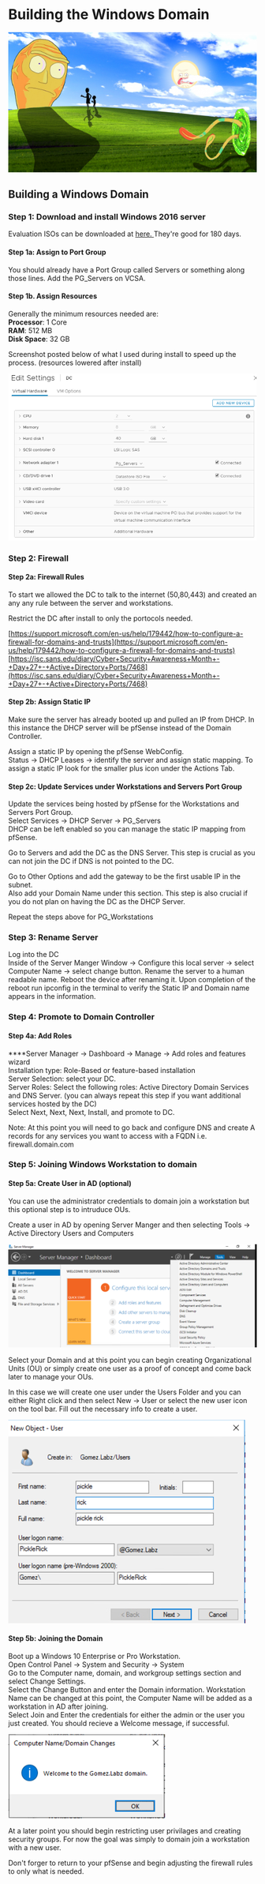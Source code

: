 # Building the Windows Domain

![](../.gitbook/assets/image%20%2832%29.png)

## Building a Windows Domain

### Step 1: Download and install Windows 2016 server 

Evaluation ISOs can be downloaded at [here. ](https://www.microsoft.com/en-us/evalcenter/evaluate-windows-server-2016?filetype=ISO)They're good for 180 days.  


#### Step 1a: Assign to Port Group

You should already have a Port Group called Servers or something along those lines. Add the PG\_Servers on VCSA. 

#### Step 1b. Assign Resources

Generally the minimum resources needed are:  
**Processor**: 1 Core  
**RAM**: 512 MB  
**Disk Space**: 32 GB  
  
Screenshot posted below of what I used during install to speed up the process. \(resources lowered after install\)  


![DC Resources during Install](../.gitbook/assets/image%20%2822%29.png)

### Step 2: Firewall 

#### Step 2a: Firewall Rules

To start we allowed the DC to talk to the internet \(50,80,443\) and created an any any rule between the server and workstations.   
  
Restrict the DC after install to only the portocols needed.   

  
 [https://support.microsoft.com/en-us/help/179442/how-to-configure-a-firewall-for-domains-and-trusts](https://support.microsoft.com/en-us/help/179442/how-to-configure-a-firewall-for-domains-and-trusts)  
 [https://isc.sans.edu/diary/Cyber+Security+Awareness+Month+-+Day+27+-+Active+Directory+Ports/7468](https://isc.sans.edu/diary/Cyber+Security+Awareness+Month+-+Day+27+-+Active+Directory+Ports/7468)

#### Step 2b: Assign Static IP

Make sure the server has already booted up and pulled an IP from DHCP. In this instance the DHCP server will be pfSense instead of the Domain Controller.  
  
Assign a static IP by opening the pfSense WebConfig.   
Status -&gt; DHCP Leases -&gt; identify the server and assign static mapping. To assign a static IP look for the smaller plus icon under the Actions Tab.  


#### Step 2c: Update Services under Workstations and Servers Port Group

Update the services being hosted by pfSense for the Workstations and Servers Port Group.  
Select Services -&gt; DHCP Server -&gt; PG\_Servers  
DHCP can be left enabled so you can manage the static IP mapping from pfSense.   
  
Go to Servers and add the DC as the DNS Server. This step is crucial as you can not join the DC if DNS is not pointed to the DC.   
  
Go to Other Options and add the gateway to be the first usable IP in the subnet.  
Also add your Domain Name under this section. This step is also crucial if you do not plan on having the DC as the DHCP Server.    
  
Repeat the steps above for PG\_Workstations    

### Step 3: Rename Server

Log into the DC   
Inside of the Server Manger Window -&gt; Configure this local server -&gt; select Computer Name -&gt; select change button. Rename the server to a human readable name. Reboot the device after renaming it. Upon completion of the reboot run ipconfig in the terminal to verify the Static IP and Domain name appears in the information. 

### Step 4: Promote to Domain Controller

#### Step 4a: Add Roles


****Server Manager -&gt; Dashboard -&gt; Manage -&gt; Add roles and features wizard  
Installation type: Role-Based or feature-based installation  
Server Selection: select your DC.  
Server Roles: Select the following roles: Active Directory Domain Services and DNS Server. \(you can always repeat this step if you want additional services hosted by the DC\)  
Select Next, Next, Next, Install, and promote to DC.   
  
Note: At this point you will need to go back and configure DNS and create A records for any services you want to access with a FQDN i.e. firewall.domain.com

### Step 5: Joining Windows Workstation to domain 

#### Step 5a: Create User in AD \(optional\)

You can use the administrator credentials to domain join a workstation but this optional step is to intruduce OUs.  
   
Create a user in AD by opening Server Manger and then selecting Tools -&gt; Active Directory Users and Computers

![](../.gitbook/assets/image%20%2894%29.png)

Select your Domain and at this point you can begin creating Organizational Units \(OU\) or simply create one user as a proof of concept and come back later to manage your OUs.   
  
In this case we will create one user under the Users Folder and you can either Right click and then select New -&gt; User or select the new user icon on the tool bar.  Fill out the necessary info to create a user. 

![Fill out the info for a new user. ](../.gitbook/assets/image%20%2813%29.png)

#### Step 5b: Joining the Domain

Boot up a Windows 10 Enterprise or Pro Workstation.   
Open Control Panel -&gt; System and Security -&gt; System  
Go to the Computer name, domain, and workgroup settings section and select Change Settings.   
Select the Change Button and enter the Domain information. Workstation Name can be changed at this point, the Computer Name will be added as a workstation in AD after joining.   
Select Join and Enter the credentials for either the admin or the user you just created. You should recieve a Welcome message, if successful. 

![Congrats, you are done for now...](../.gitbook/assets/image%20%2843%29.png)

At a later point you should begin restricting user privilages and creating security groups. For now the goal was simply to domain join a workstation with a new user.   
  
Don't forger to return to your pfSense and begin adjusting the firewall rules to only what is needed.   
 

